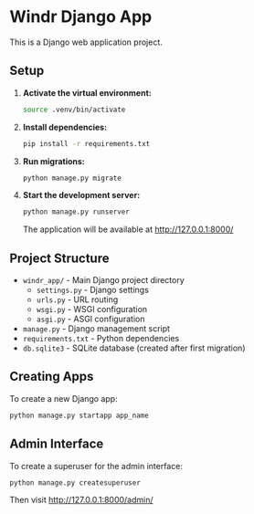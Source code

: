 # Windr Django App

This is a Django web application project.

## Setup

1. **Activate the virtual environment:**
   ```bash
   source .venv/bin/activate
   ```

2. **Install dependencies:**
   ```bash
   pip install -r requirements.txt
   ```

3. **Run migrations:**
   ```bash
   python manage.py migrate
   ```

4. **Start the development server:**
   ```bash
   python manage.py runserver
   ```

   The application will be available at http://127.0.0.1:8000/

## Project Structure

- `windr_app/` - Main Django project directory
  - `settings.py` - Django settings
  - `urls.py` - URL routing
  - `wsgi.py` - WSGI configuration
  - `asgi.py` - ASGI configuration
- `manage.py` - Django management script
- `requirements.txt` - Python dependencies
- `db.sqlite3` - SQLite database (created after first migration)

## Creating Apps

To create a new Django app:
```bash
python manage.py startapp app_name
```

## Admin Interface

To create a superuser for the admin interface:
```bash
python manage.py createsuperuser
```

Then visit http://127.0.0.1:8000/admin/
